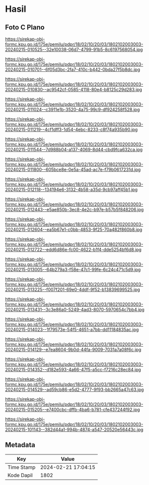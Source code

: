 # Hasil

## Foto C Plano

https://sirekap-obj-formc.kpu.go.id/175e/pemilu/pdpr/18/02/10/20/03/1802102003003-20240215-010525--32e10038-06d7-4799-91b5-8c6197568054.jpg

https://sirekap-obj-formc.kpu.go.id/175e/pemilu/pdpr/18/02/10/20/03/1802102003003-20240215-010701--6f05d3bc-2fa7-410c-b442-0bda27f5b8dc.jpg

https://sirekap-obj-formc.kpu.go.id/175e/pemilu/pdpr/18/02/10/20/03/1802102003003-20240215-010830--ac9542cf-0585-4118-80e4-b8125c29d283.jpg

https://sirekap-obj-formc.kpu.go.id/175e/pemilu/pdpr/18/02/10/20/03/1802102003003-20240215-011024--c3911e1b-3520-4a75-99c9-df924258f528.jpg

https://sirekap-obj-formc.kpu.go.id/175e/pemilu/pdpr/18/02/10/20/03/1802102003003-20240215-011219--4cf1dff3-1d54-4ebc-8233-c8f74a935b90.jpg

https://sirekap-obj-formc.kpu.go.id/175e/pemilu/pdpr/18/02/10/20/03/1802102003003-20240215-011544--7d988b04-a137-4069-8d44-cbd9fca632ca.jpg

https://sirekap-obj-formc.kpu.go.id/175e/pemilu/pdpr/18/02/10/20/03/1802102003003-20240215-011800--605bce8e-0e5a-45ad-ac7e-f79b0617231d.jpg

https://sirekap-obj-formc.kpu.go.id/175e/pemilu/pdpr/18/02/10/20/03/1802102003003-20240215-012118--134194e6-3132-4b58-a35d-9cb97aff45b1.jpg

https://sirekap-obj-formc.kpu.go.id/175e/pemilu/pdpr/18/02/10/20/03/1802102003003-20240215-012443--e5ae850b-3ec8-4e2c-b97e-b57b5f848206.jpg

https://sirekap-obj-formc.kpu.go.id/175e/pemilu/pdpr/18/02/10/20/03/1802102003003-20240215-012604--ea5b67e1-c0bb-4853-9f25-70a482f860b8.jpg

https://sirekap-obj-formc.kpu.go.id/175e/pemilu/pdpr/18/02/10/20/03/1802102003003-20240215-012722--edd6d86e-fc00-4622-b1f4-dde5254bf6d8.jpg

https://sirekap-obj-formc.kpu.go.id/175e/pemilu/pdpr/18/02/10/20/03/1802102003003-20240215-013005--64b279a3-f58e-47c1-99fe-6c24c471c5d9.jpg

https://sirekap-obj-formc.kpu.go.id/175e/pemilu/pdpr/18/02/10/20/03/1802102003003-20240215-013225--f007f201-69e0-4ddf-9f52-b13839699525.jpg

https://sirekap-obj-formc.kpu.go.id/175e/pemilu/pdpr/18/02/10/20/03/1802102003003-20240215-013431--3c3e86a0-5249-4ad3-8070-5970654c7bb4.jpg

https://sirekap-obj-formc.kpu.go.id/175e/pemilu/pdpr/18/02/10/20/03/1802102003003-20240215-014023--1f79573e-54f5-4651-a7bb-dd11184835ac.jpg

https://sirekap-obj-formc.kpu.go.id/175e/pemilu/pdpr/18/02/10/20/03/1802102003003-20240215-014129--e7ea8604-9b0d-44fa-9009-7031a7a08f6c.jpg

https://sirekap-obj-formc.kpu.go.id/175e/pemilu/pdpr/18/02/10/20/03/1802102003003-20240215-014352--d182e593-4a66-47f5-a5cc-f7216c28ec84.jpg

https://sirekap-obj-formc.kpu.go.id/175e/pemilu/pdpr/18/02/10/20/03/1802102003003-20240215-014529--ad59cb86-e5d2-4777-9f93-bb2665a47c63.jpg

https://sirekap-obj-formc.kpu.go.id/175e/pemilu/pdpr/18/02/10/20/03/1802102003003-20240215-015205--e7400cbc-dffb-4ba6-b781-cfe437244f92.jpg

https://sirekap-obj-formc.kpu.go.id/175e/pemilu/pdpr/18/02/10/20/03/1802102003003-20240215-101143--382d44a1-994b-4874-a547-20520e56443c.jpg


## Metadata

| Key        | Value               |
| ---------- | ------------------- |
| Time Stamp | 2024-02-21 17:04:15 |
| Kode Dapil | 1802                |



